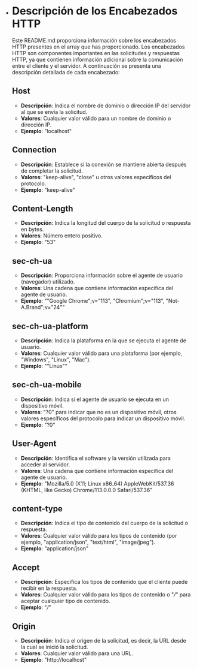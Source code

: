 - # Descripción de los Encabezados HTTP

  Este README.md proporciona información sobre los encabezados HTTP presentes en el array que has proporcionado. Los encabezados HTTP son componentes importantes en las solicitudes y respuestas HTTP, ya que contienen información adicional sobre la comunicación entre el cliente y el servidor. A continuación se presenta una descripción detallada de cada encabezado:

  ## Host

  - **Descripción**: Indica el nombre de dominio o dirección IP del servidor al que se envía la solicitud.
  - **Valores**: Cualquier valor válido para un nombre de dominio o dirección IP.
  - **Ejemplo**: "localhost"

  ## Connection

  - **Descripción**: Establece si la conexión se mantiene abierta después de completar la solicitud.
  - **Valores**: "keep-alive", "close" u otros valores específicos del protocolo.
  - **Ejemplo**: "keep-alive"

  ## Content-Length

  - **Descripción**: Indica la longitud del cuerpo de la solicitud o respuesta en bytes.
  - **Valores**: Número entero positivo.
  - **Ejemplo**: "53"

  ## sec-ch-ua

  - **Descripción**: Proporciona información sobre el agente de usuario (navegador) utilizado.
  - **Valores**: Una cadena que contiene información específica del agente de usuario.
  - **Ejemplo**: ""Google Chrome";v="113", "Chromium";v="113", "Not-A.Brand";v="24""

  ## sec-ch-ua-platform

  - **Descripción**: Indica la plataforma en la que se ejecuta el agente de usuario.
  - **Valores**: Cualquier valor válido para una plataforma (por ejemplo, "Windows", "Linux", "Mac").
  - **Ejemplo**: ""Linux""

  ## sec-ch-ua-mobile

  - **Descripción**: Indica si el agente de usuario se ejecuta en un dispositivo móvil.
  - **Valores**: "?0" para indicar que no es un dispositivo móvil, otros valores específicos del protocolo para indicar un dispositivo móvil.
  - **Ejemplo**: "?0"

  ## User-Agent

  - **Descripción**: Identifica el software y la versión utilizada para acceder al servidor.
  - **Valores**: Una cadena que contiene información específica del agente de usuario.
  - **Ejemplo**: "Mozilla/5.0 (X11; Linux x86_64) AppleWebKit/537.36 (KHTML, like Gecko) Chrome/113.0.0.0 Safari/537.36"

  ## content-type

  - **Descripción**: Indica el tipo de contenido del cuerpo de la solicitud o respuesta.
  - **Valores**: Cualquier valor válido para los tipos de contenido (por ejemplo, "application/json", "text/html", "image/jpeg").
  - **Ejemplo**: "application/json"

  ## Accept

  - **Descripción**: Especifica los tipos de contenido que el cliente puede recibir en la respuesta.
  - **Valores**: Cualquier valor válido para los tipos de contenido o "*/*" para aceptar cualquier tipo de contenido.
  - **Ejemplo**: "*/*"

  ## Origin

  - **Descripción**: Indica el origen de la solicitud, es decir, la URL desde la cual se inició la solicitud.
  - **Valores**: Cualquier valor válido para una URL.
  - **Ejemplo**: "http://localhost"